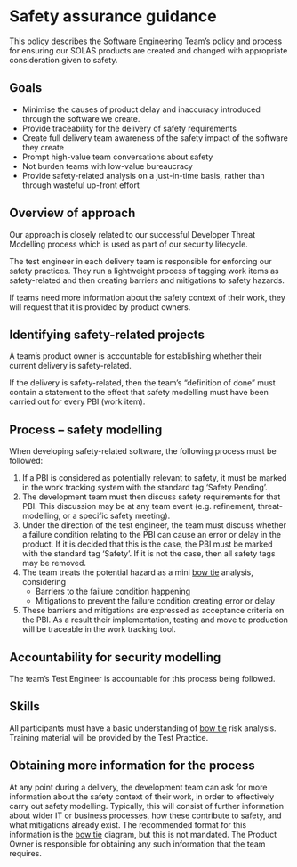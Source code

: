 # Safety assurance guidance

This policy describes the Software Engineering Team’s policy and process for ensuring our SOLAS products are created and changed with appropriate consideration given to safety.

## Goals
-	Minimise the causes of product delay and inaccuracy introduced through the software we create.
-	Provide traceability for the delivery of safety requirements
-	Create full delivery team awareness of the safety impact of the software they create
-	Prompt high-value team conversations about safety
-	Not burden teams with low-value bureaucracy
-	Provide safety-related analysis on a just-in-time basis, rather than through wasteful up-front effort

## Overview of approach
Our approach is closely related to our successful Developer Threat Modelling process which is used as part of our security lifecycle.

The test engineer in each delivery team is responsible for enforcing our safety practices.  They run a lightweight process of tagging work items as safety-related and then creating barriers and mitigations to safety hazards.

If teams need more information about the safety context of their work, they will request that it is provided by product owners.  

## Identifying safety-related projects

A team’s product owner is accountable for establishing whether their current delivery is safety-related.

If the delivery is safety-related, then the team’s “definition of done” must contain a statement to the effect that safety modelling must have been carried out for every PBI (work item).

## Process – safety modelling
When developing safety-related software, the following process must be followed:
1. If a PBI is considered as potentially relevant to safety, it must be marked in the work tracking system with the standard tag ‘Safety Pending’.
1. The development team must then discuss safety requirements for that PBI.  This discussion may be at any team event (e.g. refinement, threat-modelling, or a specific safety meeting).
1. Under the direction of the test engineer, the team must discuss whether a failure condition relating to the PBI can cause an error or delay in the product.  If it is decided that this is the case, the PBI must be marked with the standard tag ‘Safety’.  If it is not the case, then all safety tags may be removed.
1. The team treats the potential hazard as a mini [bow tie](https://www.youtube.com/watch?v=P7Z6L7fjsi0) analysis, considering 
    - Barriers to the failure condition happening
    - Mitigations to prevent the failure condition creating error or delay
1. These barriers and mitigations are expressed as acceptance criteria on the PBI.  As a result their implementation, testing and move to production will be traceable in the work tracking tool.


## Accountability for security modelling
The team’s Test Engineer is accountable for this process being followed.

## Skills
All participants must have a basic understanding of [bow tie](https://www.youtube.com/watch?v=P7Z6L7fjsi0) risk analysis.  Training material will be provided by the Test Practice.

## Obtaining more information for the process
At any point during a delivery, the development team can ask for more information about the safety context of their work, in order to effectively carry out safety modelling. Typically, this will consist of further information about wider IT or business processes, how these contribute to safety, and what mitigations already exist.  The recommended format for this information is the [bow tie](https://www.youtube.com/watch?v=P7Z6L7fjsi0) diagram, but this is not mandated. The Product Owner is responsible for obtaining any such information that the team requires.
